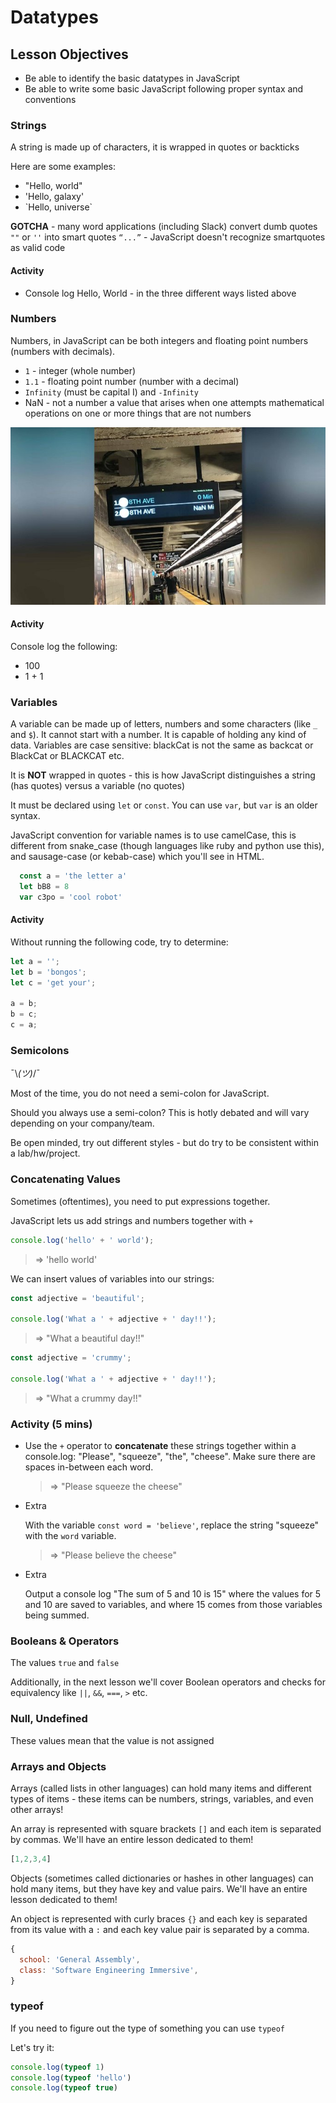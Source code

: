 # Datatypes


## Lesson Objectives
- Be able to identify the basic datatypes in JavaScript
- Be able to write some basic JavaScript following proper syntax and conventions



### Strings

A string is made up of characters, it is wrapped in quotes or backticks

Here are some examples:

- "Hello, world"
- 'Hello, galaxy'
- \`Hello, universe\`

**GOTCHA** - many word applications (including Slack) convert dumb quotes `""` or `''` into smart quotes `“...”` - JavaScript doesn't recognize smartquotes as valid code

#### Activity
- Console log Hello, World - in the three different ways listed above

### Numbers

Numbers, in JavaScript can be both integers and floating point numbers (numbers with decimals).

- `1` - integer (whole number)
- `1.1` - floating point number (number with a decimal)
- `Infinity` (must be capital I) and `-Infinity`
- NaN - not a number a value that arises when one attempts mathematical operations on one or more things that are not numbers

![](./SubwayNaN.jpeg)


#### Activity
Console log the following:
- 100
- 1 + 1

### Variables

A variable can be made up of letters, numbers and some characters (like `_` and `$`). It cannot start with a number. It is capable of holding any kind of data. Variables are case sensitive: blackCat is not the same as backcat or BlackCat or BLACKCAT etc.

It is **NOT** wrapped in quotes - this is how JavaScript distinguishes a string (has quotes) versus a variable (no quotes)

It must be declared using `let` or `const`. You can use `var`, but `var` is an older syntax.

JavaScript convention for variable names is to use camelCase, this is different from snake_case (though languages like ruby and python use this), and sausage-case (or kebab-case) which you'll see in HTML.

```js
  const a = 'the letter a'
  let bB8 = 8
  var c3po = 'cool robot'
```

#### Activity

Without running the following code, try to determine:
```js
let a = '';
let b = 'bongos';
let c = 'get your';

a = b;
b = c;
c = a;
```

### Semicolons

¯\\_(ツ)_/¯

Most of the time, you do not need a semi-colon for JavaScript.

Should you always use a semi-colon? This is hotly debated and will vary depending on your company/team.

Be open minded, try out different styles - but do try to be consistent within a lab/hw/project.

### Concatenating Values
Sometimes (oftentimes), you need to put expressions together.

JavaScript lets us add strings and numbers together with `+`

```javascript
console.log('hello' + ' world');
```

> => 'hello world'

We can insert values of variables into our strings:

```javascript
const adjective = 'beautiful';

console.log('What a ' + adjective + ' day!!');
```

> => "What a beautiful day!!"

```javascript
const adjective = 'crummy';

console.log('What a ' + adjective + ' day!!');
```

> => "What a crummy day!!"

### Activity (5 mins)

* Use the `+` operator to **concatenate** these strings together within a console.log: "Please", "squeeze", "the", "cheese". Make sure there are spaces in-between each word.

	> => "Please squeeze the cheese"

* Extra

	With the variable `const word = 'believe'`, replace the string "squeeze" with the `word` variable.

	> => "Please believe the cheese"

* Extra

	Output a console log "The sum of 5 and 10 is 15" where the values for 5 and 10 are saved to variables, and where 15 comes from those variables being summed.


### Booleans & Operators

The values `true` and `false`

Additionally, in the next lesson we'll cover Boolean operators and checks for equivalency  like `||`, `&&`, `===`, `>` etc.

### Null, Undefined

These values mean that the value is not assigned


### Arrays and Objects

Arrays (called lists in other languages) can hold many items  and different types of items - these items can be numbers, strings, variables, and even other arrays!

An array is represented with square brackets `[]` and each item is separated by commas. We'll have an entire lesson dedicated to them!

```js
[1,2,3,4]
```

Objects (sometimes called dictionaries or hashes in other languages) can hold many items, but they have key and value pairs. We'll have an entire lesson dedicated to them!

An object is represented with curly braces `{}` and each key is separated from its value with a `:` and each key value pair is separated by a comma.

```js
{
  school: 'General Assembly',
  class: 'Software Engineering Immersive',
}
```

### typeof

If you need to figure out the type of something you can use `typeof`

Let's try it:

```js
console.log(typeof 1)
console.log(typeof 'hello')
console.log(typeof true)
```
